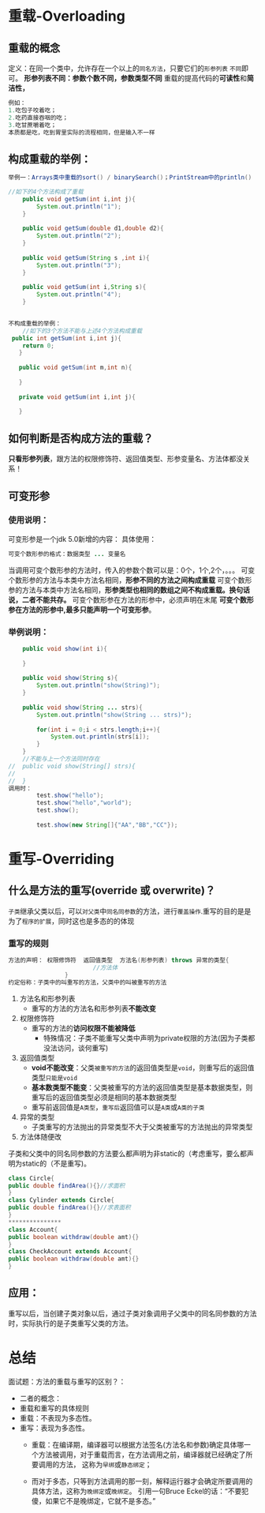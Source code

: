 # 重载-Overloading
## 重载的概念
定义：在同一个类中，允许存在一个以上的`同名方法`，只要它们的`形参列表` `不同`即可。
**形参列表不同：参数个数不同，参数类型不同**
重载的提高代码的**可读性**和**简洁性，**
```java
例如：
1.吃包子咬着吃；
2.吃药直接吞咽的吃；
3.吃甘蔗嚼着吃；
本质都是吃，吃到胃里实际的流程相同，但是输入不一样
```
## 构成重载的举例：

```java
举例一：Arrays类中重载的sort() / binarySearch()；PrintStream中的println()
```
```java
//如下的4个方法构成了重载
	public void getSum(int i,int j){
		System.out.println("1");
	}
	
	public void getSum(double d1,double d2){
		System.out.println("2");
	}
	
	public void getSum(String s ,int i){
		System.out.println("3");
	}
	
	public void getSum(int i,String s){
		System.out.println("4");
	}
   
```
```java
不构成重载的举例：
	//如下的3个方法不能与上述4个方法构成重载
 public int getSum(int i,int j){
   	return 0;
   }
   
   public void getSum(int m,int n){
   	
   }
   
   private void getSum(int i,int j){
   	
   }
```
## 如何判断是否构成方法的重载？
**只看形参列表**，跟方法的权限修饰符、返回值类型、形参变量名、方法体都没关系！
## 可变形参
### 使用说明：
可变形参是一个jdk 5.0新增的内容：
具体使用：
```java
可变个数形参的格式：数据类型 ... 变量名
```
当调用可变个数形参的方法时，传入的参数个数可以是：0个，1个,2个，。。。
可变个数形参的方法与本类中方法名相同，**形参不同的方法之间构成重载**
可变个数形参的方法与本类中方法名相同，**形参类型也相同的数组之间不构成重载。换句话说，二者不能共存。**
可变个数形参在方法的形参中，必须声明在末尾
**可变个数形参在方法的形参中,最多只能声明一个可变形参**。
### 举例说明：
```java
 	public void show(int i){
		
	}
	
	public void show(String s){
		System.out.println("show(String)");
	}
	
	public void show(String ... strs){
		System.out.println("show(String ... strs)");
		
		for(int i = 0;i < strs.length;i++){
			System.out.println(strs[i]);
		}
	}
	//不能与上一个方法同时存在
//	public void show(String[] strs){
//		
//	}
调用时：
		test.show("hello");
		test.show("hello","world");
		test.show();
		
		test.show(new String[]{"AA","BB","CC"});
```
# 重写-Overriding
## 什么是方法的重写(override 或 overwrite)？
`子类`继承父类以后，可以`对父类`中`同名同参数`的方法，进行`覆盖操作`.重写的目的是是为了`程序的扩展`，同时这也是多态的的体现
### 重写的规则
```java
方法的声明： 权限修饰符  返回值类型  方法名(形参列表) throws 异常的类型{
 						//方法体
 				}
约定俗称：子类中的叫重写的方法，父类中的叫被重写的方法
```

1. 方法名和形参列表
    - 重写的方法的方法名和形参列表**不能改变**
2. 权限修饰符
    - 重写的方法的**访问权限不能被降低**
        - 特殊情况：子类不能重写父类中声明为private权限的方法(因为子类都没法访问，谈何重写)
3. 返回值类型
    - **void不能改变**：父类`被重写的方法`的返回值类型是`void`，则重写后的返回值类型`只能是void`
    - **基本数类型不能变**：父类被重写的方法的返回值类型是基本数据类型，则重写后的返回值类型必须是相同的基本数据类型
    - 重写前返回值是`A类型`，`重写后`返回值可以是`A类`或`A类的子类`
4. 异常的类型
    - 子类重写的方法抛出的异常类型不大于父类被重写的方法抛出的异常类型
5. 方法体随便改


子类和父类中的同名同参数的方法要么都声明为非static的（考虑重写，要么都声明为static的（不是重写)。
```java
class Circle{
public double findArea(){}//求面积
}
class Cylinder extends Circle{
public double findArea(){}//求表面积
}
***************
class Account{
public boolean withdraw(double amt){}
}
class CheckAccount extends Account{
public boolean withdraw(double amt){}
}
```
## 应用：
重写以后，当创建子类对象以后，通过子类对象调用子父类中的同名同参数的方法时，实际执行的是子类重写父类的方法。
# 总结
面试题：方法的重载与重写的区别？：
* 二者的概念：
* 重载和重写的具体规则
* 重载：不表现为多态性。
* 重写：表现为多态性。
    * 重载：在编译期，编译器可以根据方法签名(方法名和参数)确定具体哪一个方法被调用，对于重载而言，在方法调用之前，编译器就已经确定了所要调用的方法，
  这称为`早绑`或`静态绑定`；

    * 而对于多态，只等到方法调用的那一刻，解释运行器才会确定所要调用的具体方法，这称为`晚绑定`或`晚绑定`。
引用一句Bruce Eckel的话：“不要犯傻，如果它不是晚绑定，它就不是多态。”






